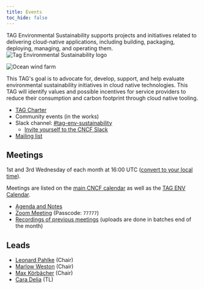 ```yaml
---
title: Events
toc_hide: false
---
```


<div class="row mt-5 mb-3">
    <div class="col-lg-6">
        <div class="lead">
        TAG Environmental Sustainability supports projects and initiatives related to delivering
        cloud-native applications, including building, packaging, deploying,
        managing, and operating them.
        </div>
    </div>
    <div class="col-lg-6">
        <img src="/images/tag-environmental-sustainability_color.svg" alt="Tag Environmental Sustainability logo" style="max-width: 300px;">
    </div>
</div>

<p class="mt-5 mb-5"><img src="/images/windfarm.jpg" alt="Ocean wind farm"></p>

This TAG's goal is to advocate for, develop, support, and help evaluate environmental sustainability initiatives in cloud native technologies. This TAG will identify values and possible incentives for service providers to reduce their consumption and carbon footprint through cloud native tooling.

- [TAG Charter](https://github.com/cncf/tag-env-sustainability/blob/main/charter.md)
- Community events (in the works)
- Slack channel: [#tag-env-sustainability](https://cloud-native.slack.com/archives/C03F270PDU6)
    - [Invite yourself to the CNCF Slack](https://slack.cncf.io/)
- [Mailing list](https://lists.cncf.io/g/cncf-tag-env-sustainability/topics)

## Meetings

1st and 3rd Wednesday of each month at 16:00 UTC ([convert to your local
time](https://dateful.com/convert/utc?t=16)).

Meetings are listed on the [main CNCF calendar](https://www.cncf.io/calendar/)
as well as the [TAG ENV Calendar](https://tockify.com/cncf.public.events/monthly?search=TAG%20Environmental%20Sustainability).

* [Agenda and Notes](https://bit.ly/cncf-tag-env-meeting-notes)
* [Zoom Meeting](https://zoom.us/my/cncftagenvsustainability) (Passcode: `77777`)
* [Recordings of previous meetings](https://www.youtube.com/@CNCFEnvTAG/playlists) (uploads are done in batches end of the month)

## Leads

- [Leonard Pahlke](https://github.com/leonardpahlke) (Chair)
- [Marlow Weston](https://github.com/catblade) (Chair)
- [Max Körbächer](https://github.com/mkorbi) (Chair)
- [Cara Delia](https://github.com/caradelia) (TL)
